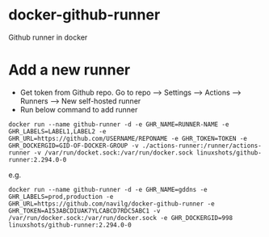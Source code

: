 # docker-github-runner
Github runner in docker

# Add a new runner

- Get token from Github repo. Go to repo --> Settings --> Actions --> Runners --> New self-hosted runner
- Run below command to add runner

```
docker run --name github-runner -d -e GHR_NAME=RUNNER-NAME -e GHR_LABELS=LABEL1,LABEL2 -e GHR_URL=https://github.com/USERNAME/REPONAME -e GHR_TOKEN=TOKEN -e GHR_DOCKERGID=GID-OF-DOCKER-GROUP -v ./actions-runner:/runner/actions-runner -v /var/run/docket.sock:/var/run/docker.sock linuxshots/github-runner:2.294.0-0
```

e.g.

```
docker run --name github-runner -d -e GHR_NAME=gddns -e GHR_LABELS=prod,production -e GHR_URL=https://github.com/navilg/docker-github-runner -e GHR_TOKEN=AI53ABCDIUAK7YLCABCD7RDC5ABC1 -v /var/run/docker.sock:/var/run/docker.sock -e GHR_DOCKERGID=998 linuxshots/github-runner:2.294.0-0
```
